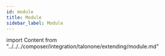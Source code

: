 ```yaml
---
id: module
title: Module
sidebar_label: Module
---
```


import Content from "../../../composer/integration/talonone/extending/module.md"

<Content />